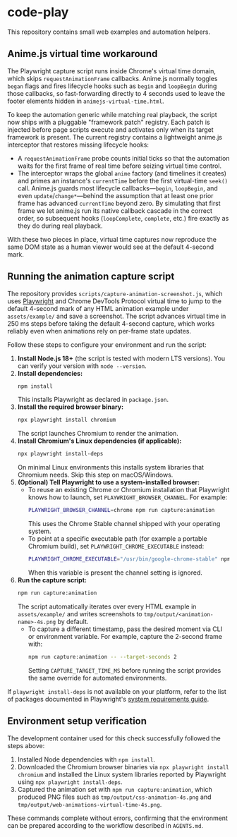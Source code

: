 # code-play

This repository contains small web examples and automation helpers.

## Anime.js virtual time workaround

The Playwright capture script runs inside Chrome's virtual time domain, which
skips `requestAnimationFrame` callbacks. Anime.js normally toggles `began`
flags and fires lifecycle hooks such as `begin` and `loopBegin` during those
callbacks, so fast-forwarding directly to 4 seconds used to leave the footer
elements hidden in `animejs-virtual-time.html`.

To keep the automation generic while matching real playback, the script now
ships with a pluggable "framework patch" registry. Each patch is injected
before page scripts execute and activates only when its target framework is
present. The current registry contains a lightweight anime.js interceptor that
restores missing lifecycle hooks:

* A `requestAnimationFrame` probe counts initial ticks so that the automation
  waits for the first frame of real time before seizing virtual time control.
* The interceptor wraps the global `anime` factory (and timelines it creates)
  and primes an instance's `currentTime` before the first virtual-time
  `seek()` call. Anime.js guards most lifecycle callbacks—`begin`,
  `loopBegin`, and even `update`/`change*`—behind the assumption that at least
  one prior frame has advanced `currentTime` beyond zero. By simulating that
  first frame we let anime.js run its native callback cascade in the correct
  order, so subsequent hooks (`loopComplete`, `complete`, etc.) fire exactly as
  they do during real playback.

With these two pieces in place, virtual time captures now reproduce the same
DOM state as a human viewer would see at the default 4-second mark.

## Running the animation capture script

The repository provides `scripts/capture-animation-screenshot.js`, which uses [Playwright](https://playwright.dev/) and Chrome DevTools Protocol virtual time to jump to the default 4-second mark of any HTML animation example under `assets/example/` and save a screenshot. The script advances virtual time in 250 ms steps before taking the default 4-second capture, which works reliably even when animations rely on per-frame state updates.

Follow these steps to configure your environment and run the script:

1. **Install Node.js 18+** (the script is tested with modern LTS versions). You can verify your version with `node --version`.
2. **Install dependencies:**
   ```bash
   npm install
   ```
   This installs Playwright as declared in `package.json`.
3. **Install the required browser binary:**
   ```bash
   npx playwright install chromium
   ```
   The script launches Chromium to render the animation.
4. **Install Chromium's Linux dependencies (if applicable):**
   ```bash
   npx playwright install-deps
   ```
   On minimal Linux environments this installs system libraries that Chromium needs. Skip this step on macOS/Windows.
5. **(Optional) Tell Playwright to use a system-installed browser:**
   * To reuse an existing Chrome or Chromium installation that Playwright knows how to launch, set `PLAYWRIGHT_BROWSER_CHANNEL`. For example:
     ```bash
     PLAYWRIGHT_BROWSER_CHANNEL=chrome npm run capture:animation
     ```
     This uses the Chrome Stable channel shipped with your operating system.
   * To point at a specific executable path (for example a portable Chromium build), set `PLAYWRIGHT_CHROME_EXECUTABLE` instead:
     ```bash
     PLAYWRIGHT_CHROME_EXECUTABLE="/usr/bin/google-chrome-stable" npm run capture:animation
     ```
     When this variable is present the channel setting is ignored.
6. **Run the capture script:**
   ```bash
   npm run capture:animation
   ```
   The script automatically iterates over every HTML example in `assets/example/` and writes screenshots to `tmp/output/<animation-name>-4s.png` by default.
   * To capture a different timestamp, pass the desired moment via CLI or environment variable. For example, capture the 2-second frame with:
     ```bash
     npm run capture:animation -- --target-seconds 2
     ```
     Setting `CAPTURE_TARGET_TIME_MS` before running the script provides the same override for automated environments.

If `playwright install-deps` is not available on your platform, refer to the list of packages documented in Playwright's [system requirements guide](https://playwright.dev/docs/intro#system-requirements).

## Environment setup verification

The development container used for this check successfully followed the steps above:

1. Installed Node dependencies with `npm install`.
2. Downloaded the Chromium browser binaries via `npx playwright install chromium` and installed the Linux system libraries reported by Playwright using `npx playwright install-deps`.
3. Captured the animation set with `npm run capture:animation`, which produced PNG files such as `tmp/output/css-animation-4s.png` and `tmp/output/web-animations-virtual-time-4s.png`.

These commands complete without errors, confirming that the environment can be prepared according to the workflow described in `AGENTS.md`.
